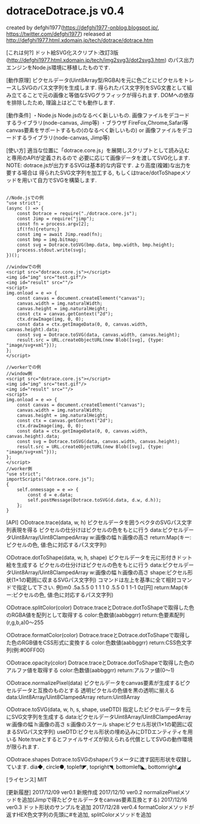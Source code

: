 # dotraceDotrace.js v0.4
created by defghi1977(https://defghi1977-onblog.blogspot.jp/, https://twitter.com/defghi1977)
released at http://defghi1977.html.xdomain.jp/tech/dotrace/dotrace.htm

[これは何?]
ドット絵SVG化スクリプト:改訂3版(http://defghi1977.html.xdomain.jp/tech/img2svg3/dot2svg3.htm)
のパス出力エンジンをNode.js環境に移植したものです.

[動作原理]
ピクセルデータ(Uint8Array型/RGBA)を元に色ごとにピクセルをトレースしSVGのパス文字列を生成します.
得られたパス文字列をSVG文書として組み立てることで元の画像と等価なSVGグラフィックが得られます.
DOMへの依存を排除したため, 理論上はどこでも動作します.

[動作条件]
・Node.js
Node.jsのなるべく新しいもの.
画像ファイルをデコードするライブラリ(node-canvas, Jimp等)
・ブラウザ
FireFox,Chrome,Safari等canvas要素をサポートするもの(のなるべく新しいもの)
or 画像ファイルをデコードするライブラリ(node-canvas, Jimp等)

[使い方]
適当な位置に「dotrace.core.js」を展開しスクリプトとして読み込むと専用のAPIが定義されるので
必要に応じて画像データを渡してSVG化します.
NOTE:
dotrace.jsが出力するSVGは基本的な内容です. より高度(複雑)な出力を要する場合は
得られたSVG文字列を加工する, もしくはtrace/dotToShapeメソッドを用いて自力でSVGを構築します.

```

//Node.jsでの例
"use strict";
(async () => {
	const Dotrace = require("./dotrace.core.js");
	const Jimp = require("jimp");
	const fn = process.argv[2];
	if(!fn){return;}
	const img = await Jimp.read(fn);
	const bmp = img.bitmap;
	const svg = Dotrace.toSVG(bmp.data, bmp.width, bmp.height);
	process.stdout.write(svg);
})();

//windowでの例
<script src="dotrace.core.js"></script>
<img id="img" src="test.gif"/>
<img id="result" src=""/>
<script>
img.onload = e => {
	const canvas = document.createElement("canvas");
	canvas.width = img.naturalWidth;
	canvas.height = img.naturalHeight;
	const ctx = canvas.getContext("2d");
	ctx.drawImage(img, 0, 0);
	const data = ctx.getImageData(0, 0, canvas.width, canvas.height).data;
	const svg = Dotrace.toSVG(data, canvas.width, canvas.height);
	result.src = URL.createObjectURL(new Blob([svg], {type: "image/svg+xml"}));
};
</script>

//workerでの例
//window側
<script src="dotrace.core.js"></script>
<img id="img" src="test.gif"/>
<img id="result" src=""/>
<script>
img.onload = e => {
	const canvas = document.createElement("canvas");
	canvas.width = img.naturalWidth;
	canvas.height = img.naturalHeight;
	const ctx = canvas.getContext("2d");
	ctx.drawImage(img, 0, 0);
	const data = ctx.getImageData(0, 0, canvas.width, canvas.height).data;
	const svg = Dotrace.toSVG(data, canvas.width, canvas.height);
	result.src = URL.createObjectURL(new Blob([svg], {type: "image/svg+xml"}));
};
</script>
//worker側
"use strict";
importScripts("dotrace.core.js");
{
	self.onmessage = e => {
		const d = e.data;
		self.postMessage(Dotrace.toSVG(d.data, d.w, d.h));
	};
}

```

[API]
○Dotrace.trace(data, w, h)
ピクセルデータを囲うベクタのSVGパス文字列表現を得る
ピクセルの仕分けはピクセルの色をもとに行う
data:ピクセルデータUint8Array/Uint8ClampedArray
w:画像の幅
h:画像の高さ
return:Map(キー:ピクセルの色, 値:色に対応するパス文字列)

○Dotrace.dotToShape(data, w, h, shape)
ピクセルデータを元に形付きドット絵を生成する
ピクセルの仕分けはピクセルの色をもとに行う
data:ピクセルデータUint8Array/Uint8ClampedArray
w:画像の幅
h:画像の高さ
shape:ピクセル形状(1×1の範囲に収まるSVGパス文字列)
コマンドは左上を基準に全て相対コマンドで指定して下さい.
例)m0 .5a.5.5 0 1 1 1 0 .5.5 0 1 1-1 0z[円]
return:Map(キー:ピクセルの色, 値:色に対応するパス文字列)

○Dotrace.splitColor(color)
Dotrace.traceとDotrace.dotToShapeで取得した色のRGBA値を配列として取得する
color:色数値(aabbggrr)
return:色要素配列(r,g,b,a)0〜255

○Dotrace.formatColor(color)
Dotrace.traceとDotrace.dotToShapeで取得した色のRGB値をCSS形式に変換する
color:色数値(aabbggrr)
return:CSS色文字列(例:#00FF00)

○Dotrace.opacity(color)
Dotrace.traceとDotrace.dotToShapeで取得した色のアルファ値を取得する
color:色数値(aabbggrr)
return:アルファ値(0〜1)

○Dotrace.normalizePixel(data)
ピクセルデータをcanvas要素が生成するピクセルデータと互換のものとする
透明ピクセルの色値を黒の透明に揃える
data:Uint8Array/Uint8ClampedArray
return:Uint8Array

○Dotrace.toSVG(data, w, h, s, shape, useDTD)
指定したピクセルデータを元にSVG文字列を生成する
data:ピクセルデータUint8Array/Uint8ClampedArray
w:画像の幅
h:画像の高さ
s:画像のスケール
shape:ピクセル形状(1×1の範囲に収まるSVGパス文字列)
useDTD:ピクセル形状の埋め込みにDTDエンティティを用いる
Note:trueとするとファイルサイズが抑えられる代償としてSVGの動作環境が限られます.

○Dotrace.shapes
Dotrace.toSVGのshapeパラメータに渡す図形形状を収録しています.
dia◆, circle●, topleft◤, topright◥, bottomleft◣, bottomright◢

[ライセンス]
MIT

[更新履歴]
2017/12/09 ver0.1 新規作成
2017/12/10 ver0.2 normalizePixelメソッドを追加(Jimpで得たピクセルデータをcanvas要素互換とする)
2017/12/16 ver0.3 ドット形状のサンプルを追加
2017/12/28 ver0.4 formatColorメソッドが返すHEX色文字列の先頭に#を追加, splitColorメソッドを追加
